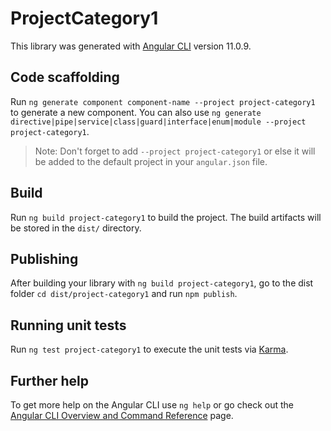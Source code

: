 # ProjectCategory1

This library was generated with [Angular CLI](https://github.com/angular/angular-cli) version 11.0.9.

## Code scaffolding

Run `ng generate component component-name --project project-category1` to generate a new component. You can also use `ng generate directive|pipe|service|class|guard|interface|enum|module --project project-category1`.
> Note: Don't forget to add `--project project-category1` or else it will be added to the default project in your `angular.json` file. 

## Build

Run `ng build project-category1` to build the project. The build artifacts will be stored in the `dist/` directory.

## Publishing

After building your library with `ng build project-category1`, go to the dist folder `cd dist/project-category1` and run `npm publish`.

## Running unit tests

Run `ng test project-category1` to execute the unit tests via [Karma](https://karma-runner.github.io).

## Further help

To get more help on the Angular CLI use `ng help` or go check out the [Angular CLI Overview and Command Reference](https://angular.io/cli) page.
